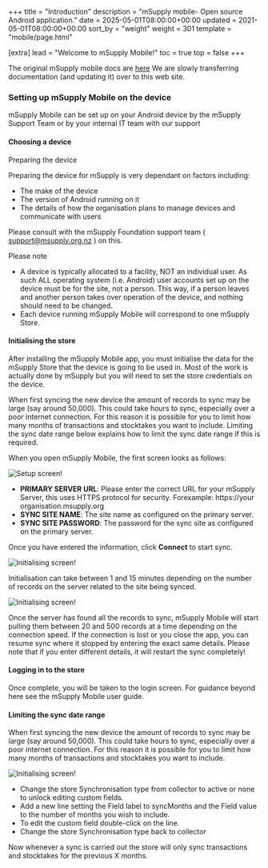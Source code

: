 +++
title = "Introduction"
description = "mSupply mobile- Open source Android application."
date = 2025-05-01T08:00:00+00:00
updated = 2021-05-01T08:00:00+00:00
sort_by = "weight"
weight = 301
template = "mobile/page.html"

[extra]
lead = "Welcome to mSupply Mobile!"
toc = true
top = false
+++

The original mSupply mobile docs are [here](https://wiki.msupply.foundation/en:mobile)
We are slowly transferring documentation (and updating it) over to this web site.

### Setting up mSupply Mobile on the device

<div class="info">
mSupply Mobile can be set up on your Android device by the mSupply Support Team or by your internal IT team with our support
</div>

#### Choosing a device

Preparing the device

Preparing the device for mSupply is very dependant on factors including:

* The make of the device
* The version of Android running on it
* The details of how the organisation plans to manage devices and communicate with users

Please consult with the mSupply Foundation support team ( support@msupply.org.nz ) on this. 

Please note

  
* A device is typically allocated to a facility, NOT an individual user. As such ALL operating system (i.e. Android) user accounts set up on the device must be for the site, not a person. This way, if a person leaves and another person takes over operation of the device, and nothing should need to be changed.
* Each device running mSupply Mobile will correspond to one mSupply Store.

#### Initialising the store

After installing the mSupply Mobile app, you must initialise the data for the mSupply Store that the device is going to be used in. Most of the work is actually done by mSupply but you will need to set the store credentials on the device.

When first syncing the new device the amount of records to sync may be large (say around 50,000). This could take hours to sync, especially over a poor internet connection. For this reason it is possible for you to limit how many months of transactions and stocktakes you want to include. Limiting the sync date range below explains how to limit the sync date range if this is required.

When you open mSupply Mobile, the first screen looks as follows:

![Setup screen!](/mobile/images/first_screen.jpg)


* **PRIMARY SERVER URL**: Please enter the correct URL for your mSupply Server, this uses HTTPS protocol for security. Forexample: https://your organisation.msupply.org
* **SYNC SITE NAME**: The site name as configured on the primary server.
* **SYNC SITE PASSWORD**: The password for the sync site as configured on the primary server.

Once you have entered the information, click **Connect** to start sync.

![Initialising screen!](/mobile/images/initialising.jpg)

Initialisation can take between 1 and 15 minutes depending on the number of records on the server related to the site being synced.

![Initialising screen!](/mobile/images/pulling.jpg)

Once the server has found all the records to sync, mSupply Mobile will start pulling them between 20 and 500 records at a time depending on the connection speed. If the connection is lost or you close the app, you can resume sync where it stopped by entering the exact same details. Please note that if you enter different details, it will restart the sync completely!

#### Logging in to the store

Once complete, you will be taken to the login screen. For guidance beyond here see the mSupply Mobile user guide.
#### Limiting the sync date range

When first syncing the new device the amount of records to sync may be large (say around 50,000). This could take hours to sync, especially over a poor internet connection. For this reason it is possible for you to limit how many months of transactions and stocktakes you want to include.

![Initialising screen!](/mobile/images/msupply_sync_months.jpg)

* Change the store Synchronisation type from collector to active or none to unlock editing custom fields.
* Add a new line setting the Field label to syncMonths and the Field value to the number of months you wish to include.
* To edit the custom field double-click on the line.
* Change the store Synchronisation type back to collector

Now whenever a sync is carried out the store will only sync transactions and stocktakes for the previous X months. 
